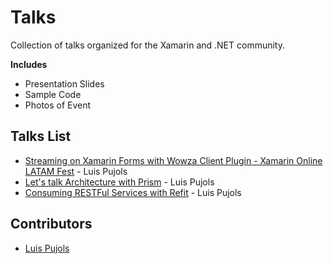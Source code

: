 # Talks
Collection of talks organized for the Xamarin and .NET community.

**Includes**
- Presentation Slides
- Sample Code
- Photos of Event

## Talks List
- [Streaming on Xamarin Forms with Wowza Client Plugin - Xamarin Online LATAM Fest](StreamingOnXamarinForms_WowzaClientPlugin/) - Luis Pujols
- [Let's talk Architecture with Prism](ArchitectureWithPrism/) - Luis Pujols
- [Consuming RESTFul Services with Refit](ConsumingRESTfulServicesWithRefit/) - Luis Pujols


## Contributors
- [Luis Pujols](https://github.com/pujolsluis)
